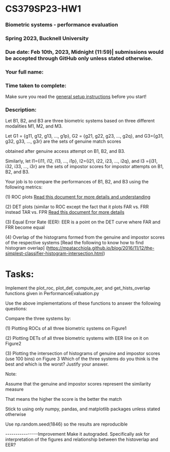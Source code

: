 # CS379SP23-HW1
### Biometric systems - performance evaluation
### Spring 2023, Bucknell University 
### Due date: Feb 10th, 2023, Midnight (11:59)| submissions would be accepted through GitHub only unless stated otherwise.

### Your full name: 
### Time taken to complete:

Make sure you read the [general setup instructions](https://docs.google.com/document/d/1A1BGTjrnIgJXBYV0qg_ZrlOLL4x0hzlaSt6ryFXMbQE/edit?usp=sharing) before you start!



### Description: 

Let B1, B2, and B3 are three biometric systems based on three different modalities M1, M2, and M3. 

Let G1 = {g11, g12, g13, ..., g1p}, G2 = {g21, g22, g23, ..., g2q}, and G3={g31, g32, g33, ..., g3r} are the sets of genuine match scores 

obtained after genuine access attempt on B1, B2, and B3. 

Similarly, let I1={i11, i12, i13, ..., i1p}, I2={i21, i22, i23, ..., i2q}, and I3 ={i31, i32, i33, ..., i3r} are the sets of impostor 
scores for impostor attempts on B1, B2, and B3. 

Your job is to compare the performances of B1, B2, and B3 using the following metrics:

(1) ROC plots [Read this document for more details and understanding](https://people.inf.elte.hu/kiss/11dwhdm/roc.pdf)

(2) DET plots (similar to ROC except the fact that it plots FAR vs. FRR instead TAR vs. FPR [Read this document for more details](https://ccc.inaoep.mx/~villasen/bib/martin97det.pdf)

(3) Equal Error Rate (EER): EER is a point on the DET curve where FAR and FRR become equal

(4) Overlap of the histograms formed from the genuine and impostor scores of the respective systems
[Read the following to know how to find histogram overlap]
(https://mpatacchiola.github.io/blog/2016/11/12/the-simplest-classifier-histogram-intersection.html)

# Tasks: 
Implement the plot_roc, plot_det, compute_eer, and get_hists_overlap functions given in PerformanceEvaluation.py 

Use the above implementations of these functions to answer the following questions:

Compare the three systems by:

(1) Plotting ROCs of all three biometric systems on Figure1

(2) Plotting DETs of all three biometric systems with EER line on it on Figure2 

(3) Plotting the intersection of histograms of genuine and impostor scores (use 100 bins) on Figure 3
Which of the three systems do you think is the best and which is the worst? Justify your answer.

Note: 

Assume that the genuine and impostor scores represent the similarity measure

That means the higher the score is the better the match

Stick to using only numpy, pandas, and matplotlib packages unless stated otherwise

Use np.random.seed(1846) so the results are reproducible 

----------------Improvement 
Make it autograded. 
Specifically ask for interpretation of the figures and relationship between the histoverlap and EER?

